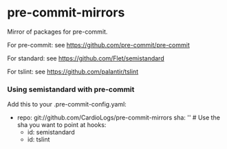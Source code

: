 # pre-commit-mirrors
Mirror of packages for pre-commit.

For pre-commit: see https://github.com/pre-commit/pre-commit

For standard: see https://github.com/Flet/semistandard

For tslint: see https://github.com/palantir/tslint

### Using semistandard with pre-commit

Add this to your .pre-commit-config.yaml:

-   repo: git://github.com/CardioLogs/pre-commit-mirrors
    sha: ''  # Use the sha you want to point at
    hooks:
    -   id: semistandard
    -   id: tslint
